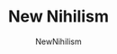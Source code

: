 ---
title: New Nihilism
author: NewNihilism
github: https://github.com/NewNihilism/
description:
  A dark and compact theme, designed for use with Discord's dark theme.

  - Features
  - Compact lists
  - Rounded square avatars
  - Status borders
  - Bigger emoji
  - Hide blocked messages
  - Hide title bar (windows)
  - Hide apps button (web)
  - Hide unnecessary scrollbars
  - No light elements
download: https://github.com/ObserverOfTime/DiscordThemes/tree/master/NewNihilism
demo: https://cdn.rawgit.com/ObserverOfTime/DiscordThemes/master/NewNihilism/dist/NewNihilism.theme.css
support: https://github.com/ObserverOfTime/DiscordThemes/issues
style: dark
tags:
images:
  - name: New Nihilism Preview
    image: /images/themes/New_Nihilism_Preview.png
    
layout: product
ghcommentid: 18
---